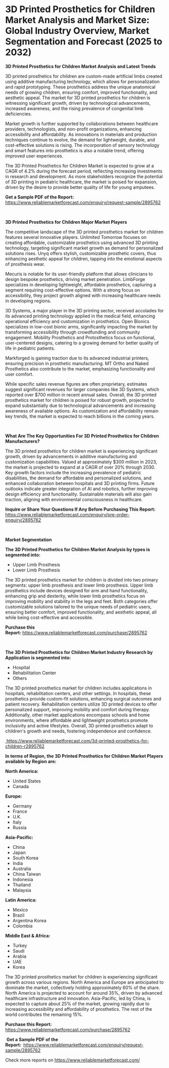 <p><h1>3D Printed Prosthetics for Children Market Analysis and Market Size: Global Industry Overview, Market Segmentation and Forecast (2025 to 2032)</h1></p><p><strong>3D Printed Prosthetics for Children Market Analysis and Latest Trends</strong></p>
<p><p>3D printed prosthetics for children are custom-made artificial limbs created using additive manufacturing technology, which allows for personalization and rapid prototyping. These prosthetics address the unique anatomical needs of growing children, ensuring comfort, improved functionality, and aesthetic appeal. The market for 3D printed prosthetics for children is witnessing significant growth, driven by technological advancements, increased awareness, and the rising prevalence of congenital limb deficiencies.</p><p>Market growth is further supported by collaborations between healthcare providers, technologists, and non-profit organizations, enhancing accessibility and affordability. As innovations in materials and production techniques continue to evolve, the demand for lightweight, durable, and cost-effective solutions is rising. The incorporation of sensory technology and smart features into prosthetics is also a notable trend, offering improved user experiences.</p><p>The 3D Printed Prosthetics for Children Market is expected to grow at a CAGR of 4.2% during the forecast period, reflecting increasing investments in research and development. As more stakeholders recognize the potential of 3D printing in pediatric healthcare, the market is poised for expansion, driven by the desire to provide better quality of life for young amputees.</p></p>
<p><strong>Get a Sample PDF of the Report:&nbsp;</strong> <a href="https://www.reliablemarketforecast.com/enquiry/request-sample/2895762?utm_campaign=3525&utm_medium=2&utm_source=Github&utm_content=ia&utm_term=15032025&utm_id=3d-printed-prosthetics-for-children">https://www.reliablemarketforecast.com/enquiry/request-sample/2895762</a></p>
<p>&nbsp;</p>
<p><strong>3D Printed Prosthetics for Children Major Market Players</strong></p>
<p><p>The competitive landscape of the 3D printed prosthetics market for children features several innovative players. Unlimited Tomorrow focuses on creating affordable, customizable prosthetics using advanced 3D printing technology, targeting significant market growth as demand for personalized solutions rises. Unyq offers stylish, customizable prosthetic covers, thus enhancing aesthetic appeal for children, tapping into the emotional aspects of prosthesis wear.</p><p>Mecuris is notable for its user-friendly platform that allows clinicians to design bespoke prosthetics, driving market penetration. LimbForge specializes in developing lightweight, affordable prosthetics, capturing a segment requiring cost-effective options. With a strong focus on accessibility, they project growth aligned with increasing healthcare needs in developing regions.</p><p>3D Systems, a major player in the 3D printing sector, received accolades for its advanced printing technology applied in the medical field, enhancing operational efficiency and customization in prosthetics. Open Bionics specializes in low-cost bionic arms, significantly impacting the market by transforming accessibility through crowdfunding and community engagement. Mobility Prosthetics and Protosthetics focus on functional, user-centered designs, catering to a growing demand for better quality of life in pediatric patients.</p><p>Markforged is gaining traction due to its advanced industrial printers, ensuring precision in prosthetic manufacturing. MT Ortho and Naked Prosthetics also contribute to the market, emphasizing functionality and user comfort.</p><p>While specific sales revenue figures are often proprietary, estimates suggest significant revenues for larger companies like 3D Systems, which reported over $700 million in recent annual sales. Overall, the 3D printed prosthetics market for children is poised for robust growth, projected to expand substantially due to technological advancements and increasing awareness of available options. As customization and affordability remain key trends, the market is expected to reach billions in the coming years.</p></p>
<p>&nbsp;</p>
<p><strong>What Are The Key Opportunities For 3D Printed Prosthetics for Children Manufacturers?</strong></p>
<p><p>The 3D printed prosthetics for children market is experiencing significant growth, driven by advancements in additive manufacturing and customization capabilities. Valued at approximately $300 million in 2023, the market is projected to expand at a CAGR of over 20% through 2030. Key growth factors include the increasing prevalence of pediatric disabilities, the demand for affordable and personalized solutions, and enhanced collaboration between hospitals and 3D printing firms. Future outlooks indicate greater integration of AI and robotics, further improving design efficiency and functionality. Sustainable materials will also gain traction, aligning with environmental consciousness in healthcare.</p></p>
<p><strong>Inquire or Share Your Questions If Any Before Purchasing This Report:</strong> <a href="https://www.reliablemarketforecast.com/enquiry/pre-order-enquiry/2895762?utm_campaign=3525&utm_medium=2&utm_source=Github&utm_content=ia&utm_term=15032025&utm_id=3d-printed-prosthetics-for-children">https://www.reliablemarketforecast.com/enquiry/pre-order-enquiry/2895762</a></p>
<p>&nbsp;</p>
<p><strong>Market Segmentation</strong></p>
<p><strong>The 3D Printed Prosthetics for Children Market Analysis by types is segmented into:</strong></p>
<p><ul><li> Upper Limb Prosthesis</li><li>Lower Limb Prosthesis </li></ul></p>
<p><p>The 3D printed prosthetics market for children is divided into two primary segments: upper limb prosthesis and lower limb prosthesis. Upper limb prosthetics include devices designed for arm and hand functionality, enhancing grip and dexterity, while lower limb prosthetics focus on improving mobility and stability in the legs and feet. Both categories offer customizable solutions tailored to the unique needs of pediatric users, ensuring better comfort, improved functionality, and aesthetic appeal, all while being cost-effective and accessible.</p></p>
<p><strong>Purchase this Report:&nbsp;</strong><a href="https://www.reliablemarketforecast.com/purchase/2895762?utm_campaign=3525&utm_medium=2&utm_source=Github&utm_content=ia&utm_term=15032025&utm_id=3d-printed-prosthetics-for-children">https://www.reliablemarketforecast.com/purchase/2895762</a></p>
<p>&nbsp;</p>
<p><strong>The 3D Printed Prosthetics for Children Market Industry Research by Application is segmented into:</strong></p>
<p><ul><li> Hospital</li><li>Rehabilitation Center</li><li>Others </li></ul></p>
<p><p>The 3D printed prosthetics market for children includes applications in hospitals, rehabilitation centers, and other settings. In hospitals, these prosthetics provide custom-fit solutions, enhancing surgical outcomes and patient recovery. Rehabilitation centers utilize 3D printed devices to offer personalized support, improving mobility and comfort during therapy. Additionally, other market applications encompass schools and home environments, where affordable and lightweight prosthetics promote inclusivity and active lifestyles. Overall, 3D printed prosthetics adapt to children's growth and needs, fostering independence and confidence.</p></p>
<p><a href="https://www.reliablemarketforecast.com/3d-printed-prosthetics-for-children-r2895762?utm_campaign=3525&utm_medium=2&utm_source=Github&utm_content=ia&utm_term=15032025&utm_id=3d-printed-prosthetics-for-children">&nbsp;https://www.reliablemarketforecast.com/3d-printed-prosthetics-for-children-r2895762</a></p>
<p><strong>In terms of Region, the 3D Printed Prosthetics for Children Market Players available by Region are:</strong></p>
<p>
    <p> <strong> North America: </strong>
        <ul>
            <li>United States</li>
            <li>Canada</li>
        </ul>
        </p> 
    <p> <strong> Europe: </strong>
        <ul>
            <li>Germany</li>
            <li>France</li>
            <li>U.K.</li>
            <li>Italy</li>
            <li>Russia</li>
        </ul>
        </p> 
    <p> <strong> Asia-Pacific: </strong>
        <ul>
            <li>China</li>
            <li>Japan</li>
            <li>South Korea</li>
            <li>India</li>
            <li>Australia</li>
            <li>China Taiwan</li>
            <li>Indonesia</li>
            <li>Thailand</li>
            <li>Malaysia</li>
        </ul>
        </p> 
    <p> <strong> Latin America: </strong>
        <ul>
            <li>Mexico</li>
            <li>Brazil</li>
            <li>Argentina Korea</li>
            <li>Colombia</li>
        </ul>
        </p> 
    <p> <strong> Middle East & Africa: </strong>
        <ul>
            <li>Turkey</li>
            <li>Saudi</li>
            <li>Arabia</li>
            <li>UAE</li>
            <li>Korea</li>
        </ul>
    </p>
    </p>
<p><p>The 3D printed prosthetics market for children is experiencing significant growth across various regions. North America and Europe are anticipated to dominate the market, collectively holding approximately 60% of the share. North America is projected to account for around 35%, driven by advanced healthcare infrastructure and innovation. Asia-Pacific, led by China, is expected to capture about 25% of the market, growing rapidly due to increasing accessibility and affordability of prosthetics. The rest of the world contributes the remaining 15%.</p></p>
<p><strong>Purchase this Report: </strong><a href="https://www.reliablemarketforecast.com/purchase/2895762?utm_campaign=3525&utm_medium=2&utm_source=Github&utm_content=ia&utm_term=15032025&utm_id=3d-printed-prosthetics-for-children">https://www.reliablemarketforecast.com/purchase/2895762</a></p>
<p>&nbsp;<strong>Get a Sample PDF of the Report:&nbsp;&nbsp;</strong><a href="https://www.reliablemarketforecast.com/enquiry/request-sample/2895762?utm_campaign=3525&utm_medium=2&utm_source=Github&utm_content=ia&utm_term=15032025&utm_id=3d-printed-prosthetics-for-children">https://www.reliablemarketforecast.com/enquiry/request-sample/2895762</a></p>
<p><strong></strong></p>
<p>Check more reports on <a href="https://www.reliablemarketforecast.com/?utm_campaign=3525&utm_medium=2&utm_source=Github&utm_content=ia&utm_term=15032025&utm_id=3d-printed-prosthetics-for-children">https://www.reliablemarketforecast.com/</a></p>